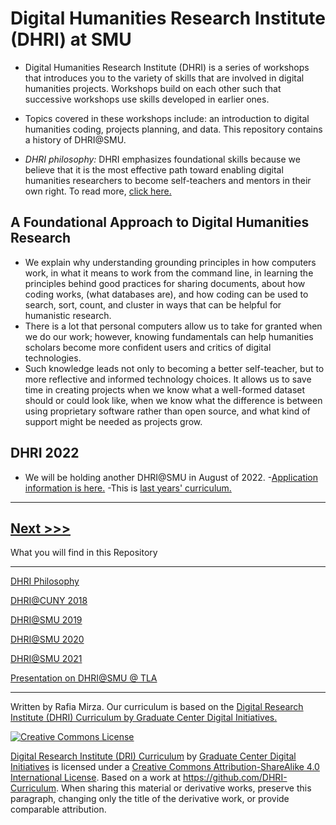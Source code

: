 # Digital Humanities Research Institute (DHRI) at SMU 

* Digital Humanities Research Institute (DHRI) is a series of workshops that introduces you to the variety of skills that are involved in digital humanities projects. Workshops build on each other such that successive workshops use skills developed in earlier ones. 

* Topics covered in these workshops include: an introduction to digital humanities coding, projects planning, and data. This repository contains a history of DHRI@SMU. 

* *DHRI philosophy:* DHRI emphasizes foundational skills because we believe that it is the most effective path toward enabling digital humanities researchers to become self-teachers and mentors in their own right. To read more, [click here.](https://github.com/SouthernMethodistUniversity/previous/blob/master/sections/2018.md#dhri-philosophy)   

## A Foundational Approach to Digital Humanities Research
*  We explain why understanding grounding principles in how computers work, in what it means to work from the command line, in learning the principles behind good practices for sharing documents, about how coding works, (what databases are), and how coding can be used to search, sort, count, and cluster in ways that can be helpful for humanistic research. 
* There is a lot that personal computers allow us to take for granted when we do our work; however, knowing fundamentals can help humanities scholars become more confident users and critics of digital technologies. 
* Such knowledge leads not only to becoming a better self-teacher, but to more reflective and informed technology choices. It allows us to save time in creating projects when we know what a well-formed dataset should or could look like, when we know what the difference is between using proprietary software rather than open source, and what kind of support might be needed as projects grow. 


## DHRI 2022
* We will be holding another DHRI@SMU in August of 2022. 
-[Application information is here.](https://southernmethodistuniversity.github.io/home/apply.html) 
-This is [last years' curriculum.](https://southernmethodistuniversity.github.io/home/curriculum.html)
   

-----
[Next >>>](sections/DHRIphil.md)  
----

What you will find in this Repository

-----

[DHRI Philosophy](sections/DHRIphil.md)  

[DHRI@CUNY 2018](sections/2018.md)  

[DHRI@SMU 2019](sections/2019.md)

[DHRI@SMU 2020](sections/2020.md)

[DHRI@SMU 2021](sections/2021.md)

[Presentation on DHRI@SMU @ TLA](sections/TLA2022.md)


----

Written by Rafia Mirza.
Our curriculum is based on the [Digital Research Institute (DHRI) Curriculum by Graduate Center Digital Initiatives.](https://github.com/DHRI-Curriculum/guide) 

[![Creative Commons License](https://i.creativecommons.org/l/by-sa/4.0/88x31.png)](http://creativecommons.org/licenses/by-sa/4.0/)

[Digital Research Institute (DRI) Curriculum](http://purl.org/dc/terms/) by [Graduate Center Digital Initiatives](https://gcdi.commons.gc.cuny.edu/) is licensed under a [Creative Commons Attribution-ShareAlike 4.0 International License](http://creativecommons.org/licenses/by-sa/4.0/). Based on a work at <https://github.com/DHRI-Curriculum>. When sharing this material or derivative works, preserve this paragraph, changing only the title of the derivative work, or provide comparable attribution.

